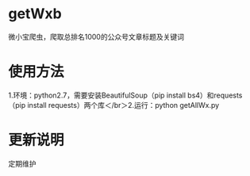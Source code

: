 # getWxb
微小宝爬虫，爬取总排名1000的公众号文章标题及关键词

# 使用方法
1.环境：python2.7，需要安装BeautifulSoup（pip install bs4）和requests（pip install requests）两个库＜/br＞2.运行：python getAllWx.py

# 更新说明
定期维护

